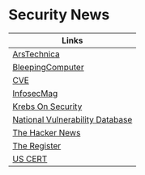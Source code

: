 # Security News

Links|
-|
[ArsTechnica](https://arstechnica.com/)|
[BleepingComputer](https://www.bleepingcomputer.com/)|
[CVE](https://cve.mitre.org/index.html)|
[InfosecMag](https://www.infosecurity-magazine.com/)|
[Krebs On Security](https://krebsonsecurity.com/)|
[National Vulnerability Database](https://nvd.nist.gov/)|
[The Hacker News](https://thehackernews.com/)|
[The Register](https://www.theregister.co.uk/)|
[US CERT](https://www.us-cert.gov/)|
